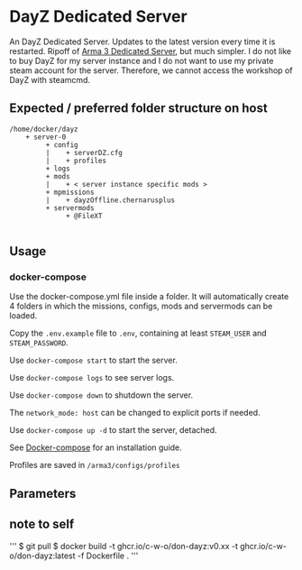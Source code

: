 # DayZ Dedicated Server

An DayZ Dedicated Server. Updates to the latest version every time it is restarted. Ripoff of [Arma 3 Dedicated Server](https://github.com/c-w-o/Arma3Server), but much simpler. I do not like to buy DayZ for my server instance and I do not want to use my private steam account for the server. Therefore, we cannot access the workshop of DayZ with steamcmd. 

## Expected / preferred folder structure on host

```
/home/docker/dayz
    + server-0
         + config
         |    + serverDZ.cfg
         |    + profiles
         + logs
         + mods
         |    + < server instance specific mods >
         + mpmissions
         |    + dayzOffline.chernarusplus
         + servermods
              + @FileXT


```


## Usage



### docker-compose

Use the docker-compose.yml file inside a folder. It will automatically create 4 folders in which the missions, configs, mods and servermods can be loaded.

Copy the `.env.example` file to `.env`, containing at least `STEAM_USER` and `STEAM_PASSWORD`.

Use `docker-compose start` to start the server.

Use `docker-compose logs` to see server logs.

Use `docker-compose down` to shutdown the server.

The `network_mode: host` can be changed to explicit ports if needed.

Use `docker-compose up -d` to start the server, detached.

See [Docker-compose](https://docs.docker.com/compose/install/#install-compose) for an installation guide.

Profiles are saved in `/arma3/configs/profiles`

## Parameters




## note to self
'''
$ git pull
$ docker build -t ghcr.io/c-w-o/don-dayz:v0.xx -t ghcr.io/c-w-o/don-dayz:latest -f Dockerfile .
'''


